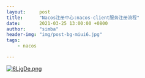 ```yaml
---
layout:     post
title:      "Nacos注册中心:nacos-client服务注册流程"
date:       2021-03-25 13:00:00 +0800
author:     "simba"
header-img: "img/post-bg-miui6.jpg"
tags:
    - nacos

---
```




[![6LjgDe.png](https://z3.ax1x.com/2021/03/25/6LjgDe.png)](https://imgtu.com/i/6LjgDe)